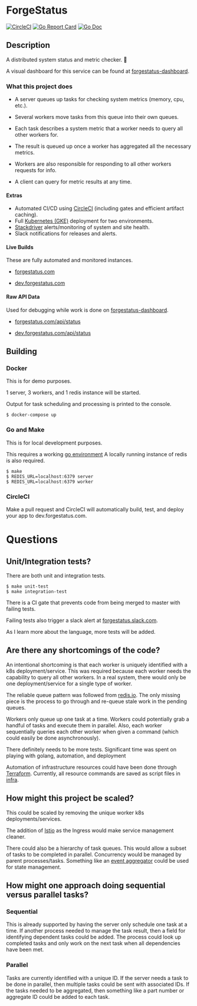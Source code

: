 # ForgeStatus

[![CircleCI](https://circleci.com/gh/chrisstowe/forgestatus.svg?style=svg)](https://circleci.com/gh/chrisstowe/forgestatus) [![Go Report Card](https://goreportcard.com/badge/github.com/chrisstowe/forgestatus)](https://goreportcard.com/report/github.com/chrisstowe/forgestatus) [![Go Doc](https://img.shields.io/badge/godoc-reference-blue.svg?style=flat-square)](http://godoc.org/github.com/chrisstowe/forgestatus/common)

## Description

A distributed system status and metric checker. 🔎

A visual dashboard for this service can be found at [forgestatus-dashboard](https://github.com/chrisstowe/forgestatus-dashboard).

### What this project does

- A server queues up tasks for checking system metrics (memory, cpu, etc.).

- Several workers move tasks from this queue into their own queues.

- Each task describes a system metric that a worker needs to query all other workers for.

- The result is queued up once a worker has aggregated all the necessary metrics.

- Workers are also responsible for responding to all other workers requests for info.

- A client can query for metric results at any time.

#### Extras

- Automated CI/CD using [CircleCI](https://circleci.com/) (including gates and efficient artifact caching).
- Full [Kubernetes (GKE)](https://cloud.google.com/kubernetes-engine/) deployment for two environments.
- [Stackdriver](https://cloud.google.com/stackdriver/) alerts/monitoring of system and site health.
- Slack notifications for releases and alerts.

#### Live Builds

These are fully automated and monitored instances.

- [forgestatus.com](http://forgestatus.com)

- [dev.forgestatus.com](http://dev.forgestatus.com)

#### Raw API Data

Used for debugging while work is done on [forgestatus-dashboard](https://github.com/chrisstowe/forgestatus-dashboard).

- [forgestatus.com/api/status](http://forgestatus.com/api/status)

- [dev.forgestatus.com/api/status](http://dev.forgestatus.com/api/status)

## Building

### Docker

This is for demo purposes.

1 server, 3 workers, and 1 redis instance will be started.

Output for task scheduling and processing is printed to the console.

```
$ docker-compose up
```

### Go and Make

This is for local development purposes.

This requires a working [go environment](https://golang.org/doc/code.html)
A locally running instance of redis is also required.

```
$ make
$ REDIS_URL=localhost:6379 server
$ REDIS_URL=localhost:6379 worker
```

### CircleCI

Make a pull request and CircleCI will automatically build, test, and deploy your app to dev.forgestatus.com.

# Questions

## Unit/Integration tests?

There are both unit and integration tests.

```
$ make unit-test
$ make integration-test
```

There is a CI gate that prevents code from being merged to master with failing tests.

Failing tests also trigger a slack alert at [forgestatus.slack.com](forgestatus.slack.com).

As I learn more about the language, more tests will be added.

## Are there any shortcomings of the code?

An intentional shortcoming is that each worker is uniquely identified with a k8s deployment/service.
This was required because each worker needs the capability to query all other workers.
In a real system, there would only be one deployment/service for a single type of worker.

The reliable queue pattern was followed from [redis.io](https://redis.io/commands/rpoplpush).
The only missing piece is the process to go through and re-queue stale work in the pending queues.

Workers only queue up one task at a time.
Workers could potentially grab a handful of tasks and execute them in parallel.
Also, each worker sequentially queries each other worker when given a command (which could easily be done asynchronously).

There definitely needs to be more tests.
Significant time was spent on playing with golang, automation, and deployment

Automation of infrastructure resources could have been done through [Terraform](https://www.terraform.io/).
Currently, all resource commands are saved as script files in [infra](infra).

## How might this project be scaled?

This could be scaled by removing the unique worker k8s deployments/services.

The addition of [Istio](https://istio.io/) as the Ingress would make service management cleaner.

There could also be a hierarchy of task queues.
This would allow a subset of tasks to be completed in parallel.
Concurrency would be managed by parent processes/tasks.
Something like an [event aggregator](https://martinfowler.com/eaaDev/EventAggregator.html) could be used for state management.

## How might one approach doing sequential versus parallel tasks?

### Sequential

This is already supported by having the server only schedule one task at a time.
If another process needed to manage the task result, then a field for identifying dependent tasks could be added.
The process could look up completed tasks and only work on the next task when all dependencies have been met.

### Parallel

Tasks are currently identified with a unique ID.
If the server needs a task to be done in parallel, then multiple tasks could be sent with associated IDs.
If the tasks needed to be aggregated, then something like a part number or aggregate ID could be added to each task.
